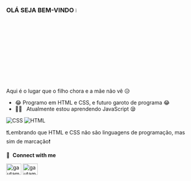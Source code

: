 ### OLÁ SEJA BEM-VINDO <a href="#"><img src="https://media.giphy.com/media/hvRJCLFzcasrR4ia7z/giphy.gif" width="5%"></a>
Aqui é o lugar que o filho chora e a mãe não vê :disappointed_relieved:

- :joy: Programo em HTML e CSS, e futuro garoto de programa :joy:
- 👨‍💻 &nbsp; Atualmente estou aprendendo JavaScript :sleepy:
 

![CSS](https://img.shields.io/badge/CSS3-1572B6?style=for-the-badge&logo=css3&logoColor=white)
![HTML](https://img.shields.io/badge/HTML5-E34F26?style=for-the-badge&logo=html5&logoColor=white)

:exclamation:Lembrando que HTML e CSS não são linguagens de programação, mas sim de marcação:exclamation:

🔗 &nbsp;**Connect with me**
<p align="left">
<a href="https://www.linkedin.com/in/murilo-raul-b19862264/" target="blank"><img align="center" src="https://raw.githubusercontent.com/rahuldkjain/github-profile-readme-generator/master/src/images/icons/Social/linked-in-alt.svg" alt="gautamkrishnar" height="30" width="40" /></a>
<a href="https://www.instagram.com/murillo.offc/" target="blank"><img align="center" src="https://raw.githubusercontent.com/rahuldkjain/github-profile-readme-generator/master/src/images/icons/Social/instagram.svg" alt="gautamkrishnar" height="30" width="40" /></a>

